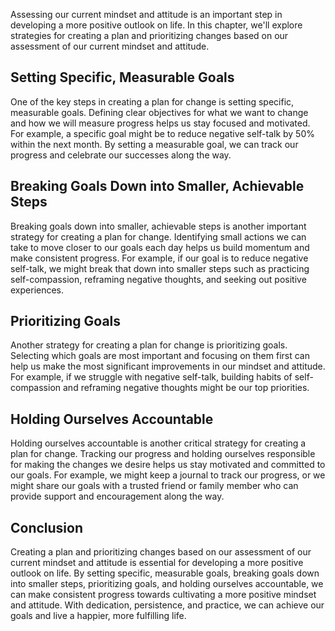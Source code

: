 
Assessing our current mindset and attitude is an important step in developing a more positive outlook on life. In this chapter, we'll explore strategies for creating a plan and prioritizing changes based on our assessment of our current mindset and attitude.

Setting Specific, Measurable Goals
----------------------------------

One of the key steps in creating a plan for change is setting specific, measurable goals. Defining clear objectives for what we want to change and how we will measure progress helps us stay focused and motivated. For example, a specific goal might be to reduce negative self-talk by 50% within the next month. By setting a measurable goal, we can track our progress and celebrate our successes along the way.

Breaking Goals Down into Smaller, Achievable Steps
--------------------------------------------------

Breaking goals down into smaller, achievable steps is another important strategy for creating a plan for change. Identifying small actions we can take to move closer to our goals each day helps us build momentum and make consistent progress. For example, if our goal is to reduce negative self-talk, we might break that down into smaller steps such as practicing self-compassion, reframing negative thoughts, and seeking out positive experiences.

Prioritizing Goals
------------------

Another strategy for creating a plan for change is prioritizing goals. Selecting which goals are most important and focusing on them first can help us make the most significant improvements in our mindset and attitude. For example, if we struggle with negative self-talk, building habits of self-compassion and reframing negative thoughts might be our top priorities.

Holding Ourselves Accountable
-----------------------------

Holding ourselves accountable is another critical strategy for creating a plan for change. Tracking our progress and holding ourselves responsible for making the changes we desire helps us stay motivated and committed to our goals. For example, we might keep a journal to track our progress, or we might share our goals with a trusted friend or family member who can provide support and encouragement along the way.

Conclusion
----------

Creating a plan and prioritizing changes based on our assessment of our current mindset and attitude is essential for developing a more positive outlook on life. By setting specific, measurable goals, breaking goals down into smaller steps, prioritizing goals, and holding ourselves accountable, we can make consistent progress towards cultivating a more positive mindset and attitude. With dedication, persistence, and practice, we can achieve our goals and live a happier, more fulfilling life.

